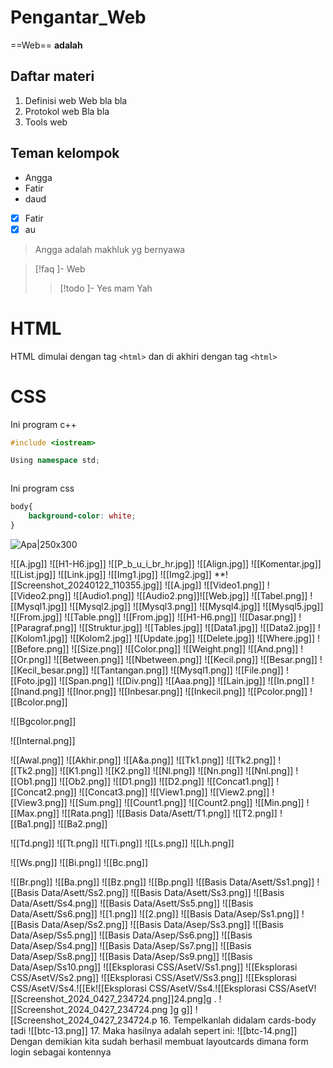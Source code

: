 # Pengantar_Web 
==Web== **adalah** 
## Daftar materi
1. Definisi web
	Web bla bla
2. Protokol web
	Bla bla
3. Tools web
## Teman kelompok
- Angga
- Fatir
- daud 
- [x] Fatir
- [x] au
> Angga adalah makhluk yg bernyawa

> [!faq ]- Web
> > [!todo ]- Yes mam
> >  Yah



# HTML
HTML dimulai dengan tag `<html>` dan di akhiri dengan tag `<html>`


# CSS
Ini program c++
```c++
#include <iostream>

Using namespace std;



```
 Ini program css
```css
body{
	background-color: white;
}
```

![Apa|250x300](Apa.jpg)

![[A.jpg]]
![[H1-H6.jpg]]
![[P_b_u_i_br_hr.jpg]]
![[Align.jpg]]
![[Komentar.jpg]]
![[List.jpg]]
![[Link.jpg]]
![[Img1.jpg]]
![[Img2.jpg]]
**![[Screenshot_20240122_110355.jpg]]
![[A.jpg]]
![[Video1.png]]
![[Video2.png]]
![[Audio1.png]]
![[Audio2.png]]![[Web.jpg]]
![[Tabel.png]]
![[Mysql1.jpg]]
![[Mysql2.jpg]]
![[Mysql3.png]]
![[Mysql4.jpg]]
![[Mysql5.jpg]]
![[From.jpg]]
![[Table.png]]
![[From.jpg]]
![[H1-H6.png]]
![[Dasar.png]]
![[Paragraf.png]]
![[Struktur.jpg]]
![[Tables.jpg]]
![[Data1.jpg]]
![[Data2.jpg]]
![[Kolom1.jpg]]
![[Kolom2.jpg]]
![[Update.jpg]]
![[Delete.jpg]]
![[Where.jpg]]
![[Before.png]]
![[Size.png]]
![[Color.png]]
![[Weight.png]]
![[And.png]]
![[Or.png]]
![[Between.png]]
![[Nbetween.png]]
![[Kecil.png]]
![[Besar.png]]
![[Kecil_besar.png]]
![[Tantangan.png]]
![[Mysql1.png]]
![[File.png]]
![[Foto.jpg]]
![[Span.png]]
![[Div.png]]
![[Aaa.png]]
![[Lain.jpg]]
![[In.png]]
![[Inand.png]]
![[Inor.png]]
![[Inbesar.png]]
![[Inkecil.png]]
![[Pcolor.png]]
![[Bcolor.png]]

![[Bgcolor.png]]

![[Internal.png]]

![[Awal.png]]
![[Akhir.png]]
![[A&a.png]]
![[Tk1.png]]
![[Tk2.png]]
![[Tk2.png]]
![[K1.png]]
![[K2.png]]
![[Nl.png]]
![[Nn.png]]
![[Nnl.png]]
![[Ob1.png]]
![[Ob2.png]]
![[D1.png]]
![[D2.png]]
![[Concat1.png]]
![[Concat2.png]]
![[Concat3.png]]
![[View1.png]]
![[View2.png]]
![[View3.png]]
![[Sum.png]]
![[Count1.png]]
![[Count2.png]]
![[Min.png]]
![[Max.png]]
![[Rata.png]]
![[Basis Data/Asett/T1.png]]
![[T2.png]]
![[Ba1.png]]
![[Ba2.png]]



![[Td.png]]
![[Tt.png]]
![[Ti.png]]
![[Ls.png]]
![[Lh.png]]

![[Ws.png]]
![[Bi.png]]
![[Bc.png]]


![[Br.png]]
![[Ba.png]]
![[Bz.png]]
![[Bp.png]]
![[Basis Data/Asett/Ss1.png]]
![[Basis Data/Asett/Ss2.png]]
![[Basis Data/Asett/Ss3.png]]
![[Basis Data/Asett/Ss4.png]]
![[Basis Data/Asett/Ss5.png]]
![[Basis Data/Asett/Ss6.png]]
![[1.png]]
![[2.png]]
![[Basis Data/Asep/Ss1.png]]
![[Basis Data/Asep/Ss2.png]]
![[Basis Data/Asep/Ss3.png]]
![[Basis Data/Asep/Ss5.png]]
![[Basis Data/Asep/Ss6.png]]
![[Basis Data/Asep/Ss4.png]]
![[Basis Data/Asep/Ss7.png]]
![[Basis Data/Asep/Ss8.png]]
![[Basis Data/Asep/Ss9.png]]
![[Basis Data/Asep/Ss10.png]]
![[Eksplorasi CSS/AsetV/Ss1.png]]
![[Eksplorasi CSS/AsetV/Ss2.png]]
![[Eksplorasi CSS/AsetV/Ss3.png]]
![[Eksplorasi CSS/AsetV/Ss4.![[Ek![[Eksplorasi CSS/AsetV/Ss4.![[Eksplorasi CSS/AsetV![[Screenshot_2024_0427_234724.png]]24.png]g
.
![[Screenshot_2024_0427_234724.png
]g
g]]
![[Screenshot_2024_0427_234724.p
16. Tempelkanlah didalam cards-body tadi
	![[btc-13.png]]
17. Maka hasilnya adalah sepert ini:
	![[btc-14.png]]
Dengan demikian kita sudah berhasil membuat layoutcards dimana form login sebagai kontennya













